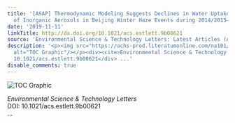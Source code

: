 ```yaml
---
title: '[ASAP] Thermodynamic Modeling Suggests Declines in Water Uptake and Acidity
  of Inorganic Aerosols in Beijing Winter Haze Events during 2014/2015–2018/2019'
date: '2019-11-11'
linkTitle: http://dx.doi.org/10.1021/acs.estlett.9b00621
source: 'Environmental Science & Technology Letters: Latest Articles (ACS Publications)'
description: '<p><img src="https://achs-prod.literatumonline.com/na101/home/literatum/publisher/achs/journals/content/estlcu/0/estlcu.ahead-of-print/acs.estlett.9b00621/20191110/images/medium/ez9b00621_0005.gif"
  alt="TOC Graphic"/></p><div><cite>Environmental Science & Technology Letters</cite></div><div>DOI:
  10.1021/acs.estlett.9b00621</div> ...'
disable_comments: true
---
```

<p><img src="https://achs-prod.literatumonline.com/na101/home/literatum/publisher/achs/journals/content/estlcu/0/estlcu.ahead-of-print/acs.estlett.9b00621/20191110/images/medium/ez9b00621_0005.gif" alt="TOC Graphic"/></p><div><cite>Environmental Science & Technology Letters</cite></div><div>DOI: 10.1021/acs.estlett.9b00621</div> ...